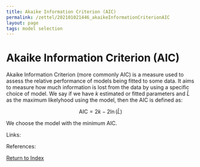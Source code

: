 ```yaml
---
title: Akaike Information Criterion (AIC)
permalink: /zettel/202101021446_akaikeInformationCriterionAIC
layout: page
tags: model selection
---
```

# Akaike Information Criterion (AIC)

Akaike Information Criterion (more commonly AIC) is a measure used to assess the relative performance of models being fitted to some data. 
It aims to measure how much information is lost from the data by using a specific choice of model. We say if we have $k$ estimated or 
fitted parameters and $\hat{L}$ as the maximum likelyhood using the model, then the AIC is defined as:

$$
\textrm{AIC} = 2 k - 2 \ln ( \hat{L} )
$$

We choose the model with the minimum AIC.

Links: 

References: 

[Return to Index](index)